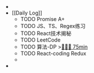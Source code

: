 -
- [[Daily Log]]
	- TODO Promise A+
	- TODO JS、TS、Regex练习
	- TODO React技术揭秘
	- TODO LeetCode
	- TODO 算法-DP >[🍅🍅🍅 75min](#agenda-pomo://?t=f-1689654652868-1500%2Cf-1689656512547-1500%2Cf-1689660603526-1500)
	- TODO React-coding Redux
	-
-